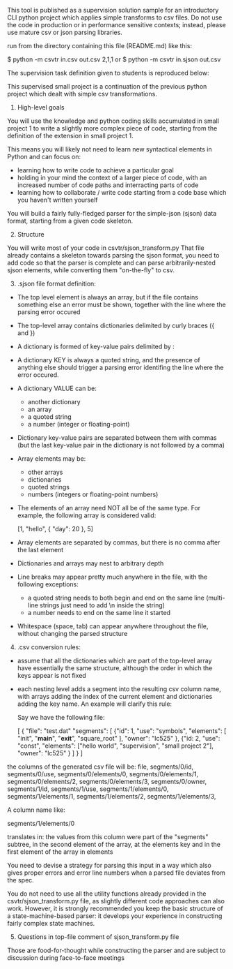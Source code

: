 This tool is published as a supervision solution sample for an introductory
CLI python project which applies simple transforms to csv files.
Do not use the code in production or in performance sensitive contexts; instead,
please use mature csv or json parsing libraries.

run from the directory containing this file (README.md) like this:

$ python -m csvtr in.csv out.csv 2,1,1
or
$ python -m csvtr in.sjson out.csv

The supervision task definition given to students is reproduced below:

This supervised small project is a continuation of the previous python project
which dealt with simple csv transformations.

1. High-level goals

You will use the knowledge and python coding skills accumulated in small project
1 to write a slightly more complex piece of code, starting from the definition
of the extension in small project 1.

This means you will likely not need to learn new syntactical elements in Python
and can focus on:
  * learning how to write code to achieve a particular goal
  * holding in your mind the context of a larger piece of code, with an
    increased number of code paths and interracting parts of code
  * learning how to collaborate / write code starting from a code base which you
    haven't written yourself

You will build a fairly fully-fledged parser for the simple-json (sjson) data
format, starting from a given code skeleton.

2. Structure

You will write most of your code in csvtr/sjson_transform.py
That file already contains a skeleton towards parsing the sjson format,
you need to add code so that the parser is complete and can parse
arbitrarily-nested sjson elements, while converting them "on-the-fly" to csv.

3. .sjson file format definition:

- The top level element is always an array, but if the file contains something
  else an error must be shown, together with the line where the parsing error
  occured
- The top-level array contains dictionaries delimited by curly braces ({ and })
- A dictionary is formed of key-value pairs delimited by :
- A dictionary KEY is always a quoted string, and the presence of anything else
  should trigger a parsing error identifing the line where the error occured.
- A dictionary VALUE can be:
    - another dictionary
    - an array
    - a quoted string
    - a number (integer or floating-point)
- Dictionary key-value pairs are separated between them with commas (but the
  last key-value pair in the dictionary is not followed by a comma)
- Array elements may be:
    - other arrays
    - dictionaries
    - quoted strings
    - numbers (integers or floating-point numbers)
- The elements of an array need NOT all be of the same type. For example, the
  following array is considered valid:

  [1, "hello", { "day": 20 }, 5]
- Array elements are separated by commas, but there is no comma after the last
  element
- Dictionaries and arrays may nest to arbitrary depth
- Line breaks may appear pretty much anywhere in the file, with the following
  exceptions:
    - a quoted string needs to both begin and end on the same line (multi-line
      strings just need to add \n inside the string)
    - a number needs to end on the same line it started
- Whitespace (space, tab) can appear anywhere throughout the file, without changing the
  parsed structure

4. .csv conversion rules:

- assume that all the dictionaries which are part of the top-level
  array have essentially the same structure, although the order in which the
  keys appear is not fixed
- each nesting level adds a segment into the resulting csv column name, with
  arrays adding the index of the current element and dictionaries adding the key
  name. An example will clarify this rule:

  Say we have the following file:

  [
    { "file": "test.dat"
      "segments":
        [ {"id": 1,
           "use": "symbols",
           "elements": [ "init", "__main__", "__exit__", "square_root" ],
           "owner": "lc525"
          },
          {"id: 2,
           "use": "const",
           "elements": ["hello world", "supervision", "small project 2"],
           "owner": "lc525"
          }
        ]
    }
  ]

 the columns of the generated csv file will be:
 file,
 segments/0/id, segments/0/use,
 segments/0/elements/0, segments/0/elements/1, segments/0/elements/2, segments/0/elements/3,
 segments/0/owner,
 segments/1/id, segments/1/use,
 segments/1/elements/0, segments/1/elements/1, segments/1/elements/2, segments/1/elements/3,

 A column name like:

 segments/1/elements/0

 translates in: the values from this column were part of the "segments" subtree,
 in the second element of the array, at the elements key and in the first
 element of the array in elements


You need to devise a strategy for parsing this input in a way which also gives
proper errors and error line numbers when a parsed file deviates from the spec.

You do not need to use all the utility functions already provided in the
csvtr/sjson_transform.py file, as slightly different code approaches can also
work. However, it is strongly recommended you keep the basic structure of a
state-machine-based parser: it develops your experience in constructing fairly
complex state machines.

5. Questions in top-file comment of sjson_transform.py file

Those are food-for-thought while constructing the parser and are subject to
discussion during face-to-face meetings
